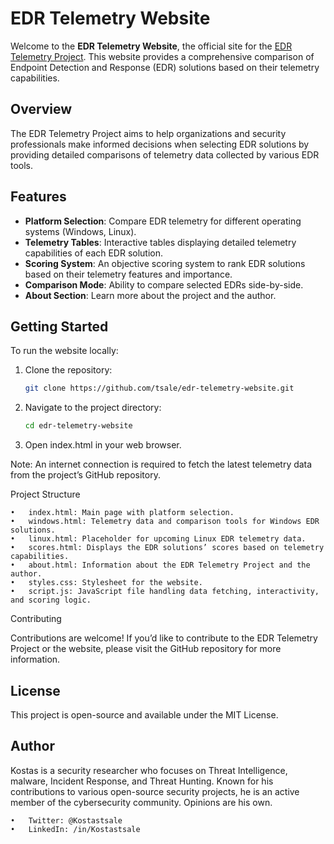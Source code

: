 # EDR Telemetry Website

Welcome to the **EDR Telemetry Website**, the official site for the [EDR Telemetry Project](https://github.com/tsale/EDR-Telemetry). This website provides a comprehensive comparison of Endpoint Detection and Response (EDR) solutions based on their telemetry capabilities.

## Overview

The EDR Telemetry Project aims to help organizations and security professionals make informed decisions when selecting EDR solutions by providing detailed comparisons of telemetry data collected by various EDR tools.

## Features

- **Platform Selection**: Compare EDR telemetry for different operating systems (Windows, Linux).
- **Telemetry Tables**: Interactive tables displaying detailed telemetry capabilities of each EDR solution.
- **Scoring System**: An objective scoring system to rank EDR solutions based on their telemetry features and importance.
- **Comparison Mode**: Ability to compare selected EDRs side-by-side.
- **About Section**: Learn more about the project and the author.

## Getting Started

To run the website locally:

1. Clone the repository:
   ```bash
   git clone https://github.com/tsale/edr-telemetry-website.git

2.	Navigate to the project directory:
    ```bash
    cd edr-telemetry-website


3.	Open index.html in your web browser.

Note: An internet connection is required to fetch the latest telemetry data from the project’s GitHub repository.

Project Structure

	•	index.html: Main page with platform selection.
	•	windows.html: Telemetry data and comparison tools for Windows EDR solutions.
	•	linux.html: Placeholder for upcoming Linux EDR telemetry data.
	•	scores.html: Displays the EDR solutions’ scores based on telemetry capabilities.
	•	about.html: Information about the EDR Telemetry Project and the author.
	•	styles.css: Stylesheet for the website.
	•	script.js: JavaScript file handling data fetching, interactivity, and scoring logic.

Contributing

Contributions are welcome! If you’d like to contribute to the EDR Telemetry Project or the website, please visit the GitHub repository for more information.

## License

This project is open-source and available under the MIT License.

## Author

Kostas is a security researcher who focuses on Threat Intelligence, malware, Incident Response, and Threat Hunting. Known for his contributions to various open-source security projects, he is an active member of the cybersecurity community. Opinions are his own.

	•	Twitter: @Kostastsale
	•	LinkedIn: /in/Kostastsale
